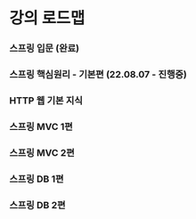 # 강의 로드맵


### 스프링 입문 (완료)

### 스프링 핵심원리 - 기본편 (22.08.07 - 진행중)

### HTTP 웹 기본 지식

### 스프링 MVC 1편

### 스프링 MVC 2편

### 스프링 DB 1편

### 스프링 DB 2편
